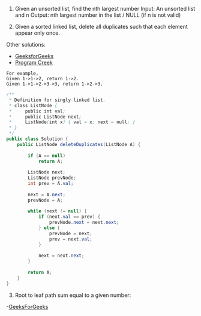 1. Given an unsorted list, find the nth largest number Input: An unsorted list and n Output: nth largest number in the list / NULL (if n is not valid)

2. Given a sorted linked list, delete all duplicates such that each element appear only once.

Other solutions:
- [GeeksforGeeks](http://www.geeksforgeeks.org/remove-duplicates-from-a-sorted-linked-list/)
- [Program Creek](http://www.programcreek.com/2013/01/leetcode-remove-duplicates-from-sorted-list/)
```
For example,
Given 1->1->2, return 1->2.
Given 1->1->2->3->3, return 1->2->3.
```

```Java
/**
 * Definition for singly-linked list.
 * class ListNode {
 *     public int val;
 *     public ListNode next;
 *     ListNode(int x) { val = x; next = null; }
 * }
 */
public class Solution {
	public ListNode deleteDuplicates(ListNode A) {
	    
	    if (A == null)
	        return A;
	    
	    ListNode next;
	    ListNode prevNode;
	    int prev = A.val;
	    
	    next = A.next;
	    prevNode = A;
	    
	    while (next != null) {
	        if (next.val == prev) {
	            prevNode.next = next.next;
	        } else {
	            prevNode = next;
	            prev = next.val;
	        }
	        
	        next = next.next;
	    }
	    
	    return A;
	}
}
```
3. Root to leaf path sum equal to a given number:

-[GeeksForGeeks](http://www.geeksforgeeks.org/root-to-leaf-path-sum-equal-to-a-given-number/)

